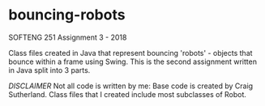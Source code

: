 # bouncing-robots
SOFTENG 251 Assignment 3 - 2018

Class files created in Java that represent bouncing 'robots' - objects that bounce within a frame using Swing. This is the second assignment written in Java split into 3 parts. 

*DISCLAIMER* Not all code is written by me:
Base code is created by Craig Sutherland. Class files that I created include most subclasses of Robot.
